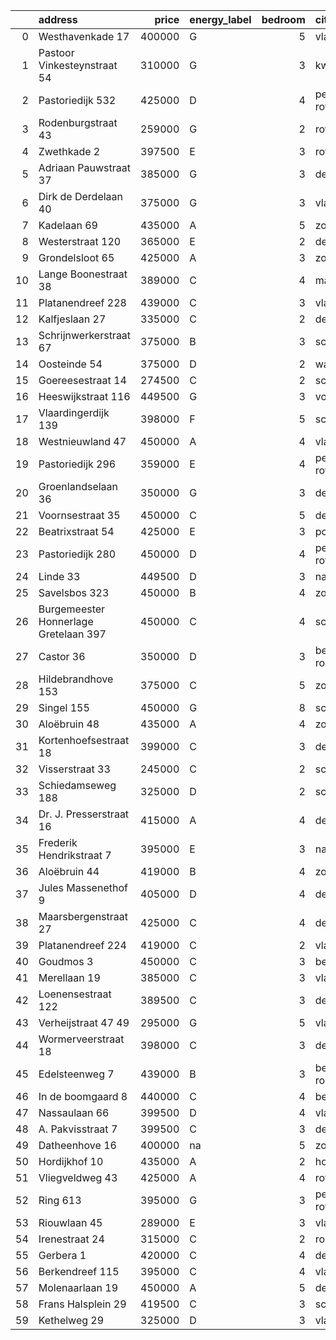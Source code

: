 |    | address                               |   price | energy_label   |   bedroom | city                |   house_age |   house_id |
|---:|:--------------------------------------|--------:|:---------------|----------:|:--------------------|------------:|-----------:|
|  0 | Westhavenkade 17                      |  400000 | G              |         5 | vlaardingen         |         124 |   42196845 |
|  1 | Pastoor Vinkesteynstraat 54           |  310000 | G              |         3 | kwintsheul          |          86 |   43459042 |
|  2 | Pastoriedijk 532                      |  425000 | D              |         4 | pernis-rotterdam    |        2024 |   43405993 |
|  3 | Rodenburgstraat 43                    |  259000 | G              |         2 | rotterdam           |          96 |   43437968 |
|  4 | Zwethkade 2                           |  397500 | E              |         3 | rotterdam           |         124 |   42352656 |
|  5 | Adriaan Pauwstraat 37                 |  385000 | G              |         3 | delft               |          96 |   43494940 |
|  6 | Dirk de Derdelaan 40                  |  375000 | G              |         3 | vlaardingen         |          65 |   43406419 |
|  7 | Kadelaan 69                           |  435000 | A              |         5 | zoetermeer          |          41 |   43411932 |
|  8 | Westerstraat 120                      |  365000 | E              |         2 | delft               |         138 |   43426254 |
|  9 | Grondelsloot 65                       |  425000 | A              |         3 | zoetermeer          |          44 |   43403168 |
| 10 | Lange Boonestraat 38                  |  389000 | C              |         4 | maassluis           |          39 |   43413228 |
| 11 | Platanendreef 228                     |  439000 | C              |         3 | vlaardingen         |          38 |   42321057 |
| 12 | Kalfjeslaan 27                        |  335000 | C              |         2 | delft               |          45 |   43428575 |
| 13 | Schrijnwerkerstraat 67                |  375000 | B              |         3 | schiedam            |          39 |   43424895 |
| 14 | Oosteinde 54                          |  375000 | D              |         2 | wateringen          |         191 |   43421230 |
| 15 | Goereesestraat 14                     |  274500 | C              |         2 | schiedam            |         115 |   43428960 |
| 16 | Heeswijkstraat 116                    |  449500 | G              |         3 | voorburg            |          74 |   43483781 |
| 17 | Vlaardingerdijk 139                   |  398000 | F              |         5 | schiedam            |          95 |   43418579 |
| 18 | Westnieuwland 47                      |  450000 | A              |         4 | vlaardingen         |          25 |   42321236 |
| 19 | Pastoriedijk 296                      |  359000 | E              |         4 | pernis-rotterdam    |          88 |   43423293 |
| 20 | Groenlandselaan 36                    |  350000 | G              |         3 | delft               |         119 |   43425656 |
| 21 | Voornsestraat 35                      |  450000 | C              |         5 | den-haag            |          99 |   43412130 |
| 22 | Beatrixstraat 54                      |  425000 | E              |         3 | poeldijk            |          68 |   43410422 |
| 23 | Pastoriedijk 280                      |  450000 | D              |         4 | pernis-rotterdam    |         124 |   42316553 |
| 24 | Linde 33                              |  449500 | D              |         3 | naaldwijk           |          50 |   43482035 |
| 25 | Savelsbos 323                         |  450000 | B              |         4 | zoetermeer          |          50 |   43436183 |
| 26 | Burgemeester Honnerlage Gretelaan 397 |  450000 | C              |         4 | schiedam            |          35 |   43481836 |
| 27 | Castor 36                             |  350000 | D              |         3 | berkel-en-rodenrijs |          51 |   43426840 |
| 28 | Hildebrandhove 153                    |  375000 | C              |         5 | zoetermeer          |          46 |   43498791 |
| 29 | Singel 155                            |  450000 | G              |         8 | schiedam            |         138 |   43411413 |
| 30 | Aloëbruin 48                          |  435000 | A              |         4 | zoetermeer          |          34 |   43428073 |
| 31 | Kortenhoefsestraat 18                 |  399000 | C              |         3 | den-haag            |          97 |   43418862 |
| 32 | Visserstraat 33                       |  245000 | C              |         2 | schiedam            |         152 |   43412221 |
| 33 | Schiedamseweg 188                     |  325000 | D              |         2 | schiedam            |         101 |   43411560 |
| 34 | Dr. J. Presserstraat 16               |  415000 | A              |         4 | den-haag            |          42 |   43417458 |
| 35 | Frederik Hendrikstraat 7              |  395000 | E              |         3 | naaldwijk           |         119 |   43426196 |
| 36 | Aloëbruin 44                          |  419000 | B              |         4 | zoetermeer          |          34 |   43401627 |
| 37 | Jules Massenethof 9                   |  405000 | D              |         4 | den-haag            |          43 |   42313778 |
| 38 | Maarsbergenstraat 27                  |  425000 | C              |         4 | den-haag            |          75 |   43497367 |
| 39 | Platanendreef 224                     |  419000 | C              |         2 | vlaardingen         |          38 |   43418824 |
| 40 | Goudmos 3                             |  450000 | C              |         3 | bergschenhoek       |          34 |   43413634 |
| 41 | Merellaan 19                          |  385000 | C              |         3 | vlaardingen         |          88 |   43492016 |
| 42 | Loenensestraat 122                    |  389500 | C              |         3 | den-haag            |         118 |   42324079 |
| 43 | Verheijstraat 47 49                   |  295000 | G              |         5 | vlaardingen         |          87 |   43424872 |
| 44 | Wormerveerstraat 18                   |  398000 | C              |         3 | den-haag            |          74 |   43465786 |
| 45 | Edelsteenweg 7                        |  439000 | B              |         3 | berkel-en-rodenrijs |          46 |   43411075 |
| 46 | In de boomgaard 8                     |  440000 | C              |         4 | bergschenhoek       |          56 |   43497516 |
| 47 | Nassaulaan 66                         |  399500 | D              |         4 | vlaardingen         |          85 |   43411170 |
| 48 | A. Pakvisstraat 7                     |  399500 | C              |         3 | den-haag            |          42 |   43496246 |
| 49 | Datheenhove 16                        |  400000 | na             |         5 | zoetermeer          |          48 |   43402220 |
| 50 | Hordijkhof 10                         |  435000 | A              |         2 | honselersdijk       |          23 |   43403708 |
| 51 | Vliegveldweg 43                       |  425000 | A              |         4 | rotterdam           |          65 |   43473799 |
| 52 | Ring 613                              |  395000 | G              |         3 | pernis-rotterdam    |          97 |   43496243 |
| 53 | Riouwlaan 45                          |  289000 | E              |         3 | vlaardingen         |          73 |   43436337 |
| 54 | Irenestraat 24                        |  315000 | C              |         2 | rozenburg-zh        |          67 |   43404267 |
| 55 | Gerbera 1                             |  420000 | C              |         4 | de-lier             |          45 |   43413534 |
| 56 | Berkendreef 115                       |  395000 | C              |         4 | vlaardingen         |          49 |   43429290 |
| 57 | Molenaarlaan 19                       |  450000 | A              |         5 | de-lier             |          23 |   43408456 |
| 58 | Frans Halsplein 29                    |  419500 | C              |         3 | schiedam            |          93 |   43419624 |
| 59 | Kethelweg 29                          |  325000 | D              |         3 | vlaardingen         |          91 |   43452830 |